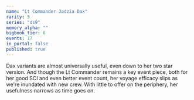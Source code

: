 ```yaml
---
name: "Lt Commander Jadzia Dax"
rarity: 5
series: "ds9"
memory_alpha: ""
bigbook_tier: 6
events: 17
in_portal: false
published: true
---
```


Dax variants are almost universally useful, even down to her two star version. And though the Lt Commander remains a key event piece, both for her good SCI and even better event count, her voyage efficacy slips as we're inundated with new crew. With little to offer on the periphery, her usefulness narrows as time goes on.
